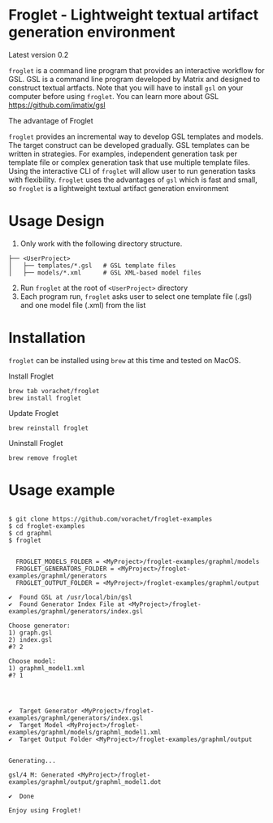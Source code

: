 # Froglet - Lightweight textual artifact generation environment

Latest version 0.2


```froglet``` is a command line program that provides an interactive workflow for GSL. GSL is a command line program developed by Matrix and designed to construct textual artfacts. Note that you will have to install ```gsl``` on your computer before using ```froglet```. You can learn more about GSL https://github.com/imatix/gsl 

The advantage of Froglet

```froglet``` provides an incremental way to develop GSL templates and models. The target construct can be developed gradually. GSL templates can be written in strategies. For examples, independent generation task per template file or complex generation task that use multiple template files. Using the interactive CLI of ```froglet``` will allow user to run generation tasks with flexibility.  ```froglet``` uses the advantages of ```gsl``` which is fast and small, so  ```froglet``` is a lightweight textual artifact generation environment  

# Usage Design 

1. Only work with the following directory structure. 
```
├── <UserProject>
│   ├── templates/*.gsl   # GSL template files
│   ├── models/*.xml      # GSL XML-based model files
```
2. Run ```froglet``` at the root of ```<UserProject>``` directory
3. Each program run, ```froglet``` asks user to select one template file (.gsl) and one model file (.xml) from the list


# Installation 

```froglet``` can be installed using ```brew``` at this time and tested on MacOS.

Install Froglet 

```
brew tab vorachet/froglet
brew install froglet
```

Update Froglet 

```
brew reinstall froglet
```

Uninstall Froglet 

```
brew remove froglet
```

# Usage example

```

$ git clone https://github.com/vorachet/froglet-examples
$ cd froglet-examples
$ cd graphml
$ froglet


  FROGLET_MODELS_FOLDER = <MyProject>/froglet-examples/graphml/models
  FROGLET_GENERATORS_FOLDER = <MyProject>/froglet-examples/graphml/generators
  FROGLET_OUTPUT_FOLDER = <MyProject>/froglet-examples/graphml/output

✔  Found GSL at /usr/local/bin/gsl
✔  Found Generator Index File at <MyProject>/froglet-examples/graphml/generators/index.gsl

Choose generator:
1) graph.gsl
2) index.gsl
#? 2

Choose model:
1) graphml_model1.xml
#? 1




✔  Target Generator <MyProject>/froglet-examples/graphml/generators/index.gsl
✔  Target Model <MyProject>/froglet-examples/graphml/models/graphml_model1.xml
✔  Target Output Folder <MyProject>/froglet-examples/graphml/output


Generating...

gsl/4 M: Generated <MyProject>/froglet-examples/graphml/output/graphml_model1.dot

✔  Done

Enjoy using Froglet! 

```